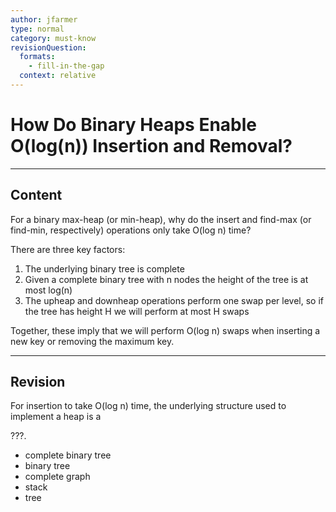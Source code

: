 ```yaml
---
author: jfarmer
type: normal
category: must-know
revisionQuestion:
  formats:
    - fill-in-the-gap
  context: relative
---
```


# How Do Binary Heaps Enable O(log(n)) Insertion and Removal?


---

## Content

For a binary max-heap (or min-heap), why do the insert and find-max (or find-min, respectively) operations only take O(log n) time?

There are three key factors:

1. The underlying binary tree is complete
2. Given a complete binary tree with n nodes the height of the tree is at most log(n)
3. The upheap and downheap operations perform one swap per level, so if the tree has height H we will perform at most H swaps

Together, these imply that we will perform O(log n) swaps when inserting a new key or removing the maximum key.


---

## Revision

For insertion to take O(log n) time, the underlying structure used to implement a heap is a

???.

- complete binary tree
- binary tree
- complete graph
- stack
- tree
